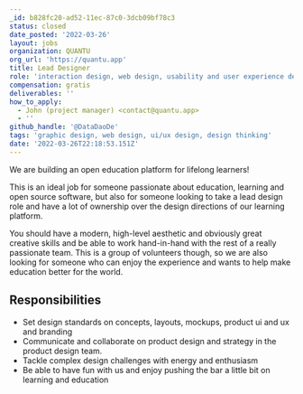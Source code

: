 ```yaml
---
_id: b828fc20-ad52-11ec-87c0-3dcb09bf78c3
status: closed
date_posted: '2022-03-26'
layout: jobs
organization: QUANTU
org_url: 'https://quantu.app'
title: Lead Designer
role: 'interaction design, web design, usability and user experience design'
compensation: gratis
deliverables: ''
how_to_apply:
  - John (project manager) <contact@quantu.app>
  - ''
github_handle: '@DataDaoDe'
tags: 'graphic design, web design, ui/ux design, design thinking'
date: '2022-03-26T22:18:53.151Z'
---
```

We are building an open education platform for lifelong learners!

This is an ideal job for someone passionate about education, learning and open source software, but also for someone looking to take a lead design role and have a lot of ownership over the design directions of our learning platform. 

You should have a modern, high-level aesthetic and obviously great creative skills and be able to work hand-in-hand with the rest of a really passionate team. This is a group of volunteers though, so we are also looking for someone who can enjoy the experience and wants to help make education better for the world. 

## Responsibilities

* Set design standards on concepts, layouts, mockups, product ui and ux and branding
* Communicate and collaborate on product design and strategy in the product design team.
* Tackle complex design challenges with energy and enthusiasm
* Be able to have fun with us and enjoy pushing the bar a little bit on learning and education
